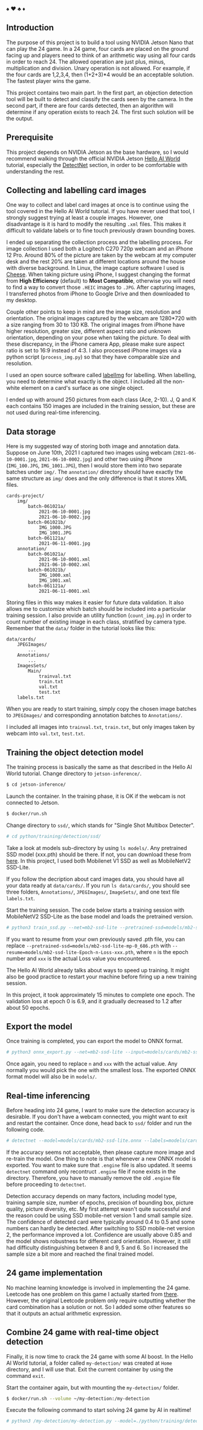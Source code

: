 :spades: :hearts: :clubs: :diamonds:

## Introduction
The purpose of this project is to build a tool using NVIDIA Jetson Nano that can play the 24 game. In a 24 game, four cards are placed on the ground facing up and players need to think of an arithmetic way using all four cards in order to reach 24. The allowed operation are just plus, minus, multiplication and division. Unary operation is not allowed. For example, if the four cards are 1,2,3,4, then (1+2+3)*4 would be an acceptable solution. The fastest player wins the game. 

This project contains two main part. In the first part, an objection detection tool will be built to detect and classify the cards seen by the camera. In the second part, if there are four cards detected, then an algorithm will determine if any operation exists to reach 24. The first such solution will be the output.  

## Prerequisite
This project depends on NVIDIA Jetson as the base hardware, so I would recommend walking through the official NVIDIA Jetson [Hello AI World](https://github.com/dusty-nv/jetson-inference#deploying-deep-learning) tutorial, especially the [DetectNet](https://github.com/dusty-nv/jetson-inference/blob/master/docs/detectnet-console-2.md) section, in order to be comfortable with understanding the rest.

## Collecting and labelling card images
One way to collect and label card images at once is to continue using the tool covered in the Hello AI World tutorial. If you have never used that tool, I strongly suggest trying at least a couple images. However, one disadvantage is it is hard to modify the resulting `.xml` files. This makes it difficult to validate labels or to fine touch previously drawn bounding boxes. 

I ended up separating the collection process and the labelling process. For image collection I used both a Logitech C270 720p webcam and an iPhone 12 Pro. Around 80% of the picture are taken by the webcam at my computer desk and the rest 20% are taken at different locations around the house with diverse background. In Linux, the image capture software I used is [Cheese](https://help.gnome.org/users/cheese/stable/photo-take.html.en). When taking picture using iPhone, I suggest changing the format from **High Efficiency** (default) to **Most Compatible**, otherwise you will need to find a way to convert those `.HEIC` images to `.JPG`. After capturing images, I transferred photos from iPhone to Google Drive and then downloaded to my desktop.

Couple other points to keep in mind are the image size, resolution and orientation. The original images captured by the webcam are 1280*720 with a size ranging from 30 to 130 KB. The original images from iPhone have higher resolution, greater size, different aspect ratio and unknown orientation, depending on your pose when taking the picture. To deal with these discrepancy, in the iPhone camera App, please make sure aspect ratio is set to 16:9 instead of 4:3. I also processed iPhone images via a python script (`process_img.py`) so that they have comparable size and resolution.

I used an open source software called [labelImg](https://github.com/tzutalin/labelImg) for labelling. When labelling, you need to determine what exactly is the object. I included all the non-white element on a card's surface as one single object.

I ended up with around 250 pictures from each class (Ace, 2-10). J, Q and K each contains 150 images are included in the training session, but these are not used during real-time inferencing. 

## Data storage
Here is my suggested way of storing both image and annotation data. Suppose on June 10th, 2021 I captured two images using webcam (`2021-06-10-0001.jpg`, `2021-06-10-0002.jpg`) and other two using iPhone (`IMG_100.JPG`, `IMG_1001.JPG`), then I would store them into two separate batches under `img/`. The `annotation/` directory should have exactly the same structure as `img/` does and the only difference is that it stores XML files. 
```
cards-project/
    img/
        batch-061021a/
            2021-06-10-0001.jpg
            2021-06-10-0002.jpg
        batch-061021b/
            IMG_1000.JPG
            IMG_1001.JPG
        batch-061121a/
            2021-06-11-0001.jpg
    annotation/
        batch-061021a/
            2021-06-10-0001.xml
            2021-06-10-0002.xml
        batch-061021b/
            IMG_1000.xml
            IMG_1001.xml
        batch-061121a/
            2021-06-11-0001.xml
```
Storing files in this way makes it easier for future data validation. It also allows me to customize which batch should be included into a particular training session. I also provide an utility function (`count_img.py`) in order to count number of existing image in each class, stratified by camera type. Remember that the `data/` folder in the tutorial looks like this:
```
data/cards/
    JPEGImages/
        ...
    Annotations/
        ...
    ImagesSets/
        Main/
            trainval.txt
            train.txt
            val.txt
            test.txt
    labels.txt
```
When you are ready to start training, simply copy the chosen image batches to `JPEGImages/` and corresponding annotation batches to `Annotations/`.

I included all images into `trainval.txt`, `train.txt`, but only images taken by webcam into `val.txt`, `test.txt`.

## Training the object detection model
The training process is basically the same as that described in the Hello AI World tutorial. 
Change directory to `jetson-inference/`.
```sh
$ cd jetson-inference/
```
Launch the container. In the training phase, it is OK if the webcam is not connected to Jetson.
```sh
$ docker/run.sh
```
Change directory to `ssd/`, which stands for "Single Shot Multibox Detecter".
```sh
# cd python/training/detection/ssd/
```
Take a look at models sub-directory by using `ls models/`. Any pretrained SSD model (xxx.pth) should be there. If not, you can download these from [here](https://github.com/qfgaohao/pytorch-ssd). In this project, I used both Mobilenet V1 SSD as well as MobileNetV2 SSD-Lite.

If you follow the decription about card images data, you should have all your data ready at `data/cards/`. If you run `ls data/cards/`, you should see three folders, `Annotations/`, `JPEGImages/`, `ImageSets/`, and one text file `labels.txt`. 

Start the training session. The code below starts a training session with MobileNetV2 SSD-Lite as the base model and loads the pretrained version.
```sh
# python3 train_ssd.py --net=mb2-ssd-lite --pretrained-ssd=models/mb2-ssd-lite-mp-0_686.pth --dataset-type=voc --data=data/cards --model-dir=models/cards --batch-size=2 --workers=1 --epochs=30
```
If you want to resume from your own previously saved .pth file, you can replace `--pretrained-ssd=models/mb2-ssd-lite-mp-0_686.pth` with `--resume=models/mb2-ssd-lite-Epoch-n-Loss-xxx.pth`, where `n` is the epoch number and `xxx` is the actual Loss value you encountered. 

The Hello AI World already talks about ways to speed up training. It might also be good practice to restart your machine before firing up a new training session.

In this project, it took approximately 15 minutes to complete one epoch. The validation loss at epoch 0 is 6.9, and it gradually decreased to 1.2 after about 50 epochs.

## Export the model 
Once training is completed, you can export the model to ONNX format.
```sh
# python3 onnx_export.py --net=mb2-ssd-lite --input=models/cards/mb2-ssd-lite-Epoch-n-Loss-xxx.pth --model-dir=models/cards
```
Once again, you need to replace `n` and `xxx` with the actual value. Any normally you would pick the one with the smallest loss. The exported ONNX format model will also be in `models/`.

## Real-time inferencing
Before heading into 24 game, I want to make sure the detection accuracy is desirable. If you don't have a webcam connected, you might want to exit and restart the container. Once done, head back to `ssd/` folder and run the following code.
```sh
# detectnet --model=models/cards/mb2-ssd-lite.onnx --labels=models/cards/labels.txt --input-blob=input_0 --output-cvg=scores --output-bbox=boxes --threshold=0.5 /dev/video0
```
If the accuracy seems not acceptable, then please capture more image and re-train the model. One thing to note is that whenever a new ONNX model is exported. You want to make sure that `.engine` file is also updated. It seems `detectnet` command only recontruct `.engine` file if none exists in the directory. Therefore, you have to manually remove the old `.engine` file before proceeding to `detectnet`.

Detection accuracy depends on many factors, including model type, training sample size, number of epochs, precision of bounding box, picture quality, picture diversity, etc. My first attempt wasn't quite successful and the reason could be using SSD mobile-net version 1 and small sample size. The confidence of detected card were typically around 0.4 to 0.5 and some numbers can hardly be detected. After switching to SSD mobile-net version 2, the performance improved a lot. Confidence are usually above 0.85 and the model shows robustness for different card orientation. However, it still had difficulty distinguishing between 8 and 9, 5 and 6. So I increased the sample size a bit more and reached the final trained model.  

## 24 game implementation
No machine learning knowledge is involved in implementing the 24 game. Leetcode has one problem on this game I actually started from [there](https://leetcode.com/problems/24-game/). However, the original Leetcode problem only require outputting whether the card combination has a solution or not. So I added some other features so that it outputs an actual arithmetic expression.

## Combine 24 game with real-time object detection
Finally, it is now time to crack the 24 game with some AI boost. In the Hello AI World tutorial, a folder called `my-detection/` was created at `Home` directory, and I will use that. Exit the current container by using the command `exit`.

Start the container again, but with mounting the `my-detection/` folder.
```sh
$ docker/run.sh --volume ~/my-detection:/my-detection
```
Execute the following command to start solving 24 game by AI in realtime!
```sh
# python3 /my-detection/my-detection.py --model=./python/training/detection/ssd/models/cards/mb2-ssd-lite.onnx --labels=./python/training/detection/ssd/models/cards/labels.txt --input-blob=input_0 --output-cvg=scores --output-bbox=boxes --threshold=0.5
```


